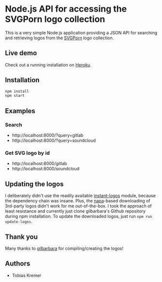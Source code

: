 # Node.js API for accessing the SVGPorn logo collection

This is a very simple Node.js application providing a JSON API for searching and retrieving logos from the [SVGPorn](http://svgporn.com/) logo collection.

## Live demo

Check out a running installation on [Heroku](http://logos-api.herokuapp.com/).

## Installation

```bash
npm install
npm start
```

## Examples

### Search

- http://localhost:8000/?query=gitlab
- http://localhost:8000/?query=soundcloud

### Get SVG logo by id

- http://localhost:8000/gitlab
- http://localhost:8000/soundcloud

## Updating the logos

I deliberately didn't use the readily available [instant-logos](https://github.com/kogg/instant-logos) module, because the dependency chain was insane. Plus, the [napa](https://www.npmjs.com/package/napa)-based downloading of 3rd-party logos didn't work for me out-of-the-box. I took the approach of least resistance and currently just clone gilbarbara's Github repository during npm installation. To update the downloaded logos, just run `npm run update-logos`.

## Thank you

Many thanks to [gilbarbara](https://github.com/gilbarbara) for compiling/creating the logos!

## Authors

- Tobias Kremer
